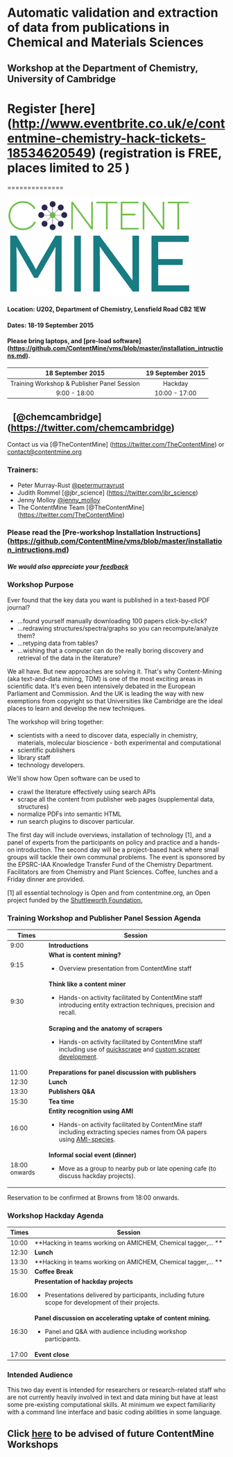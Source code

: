 # Automatic validation and extraction of data from publications in Chemical and Materials Sciences
## Workshop at the Department of Chemistry, University of Cambridge 

# Register [here] (http://www.eventbrite.co.uk/e/contentmine-chemistry-hack-tickets-18534620549) (registration is FREE, places limited to 25 )
==============

![ContentMine logo](https://github.com/ContentMine/ebi_workshop_20141006/raw/master/setup/CM_logo.png)

#### Location: U202, Department of Chemistry, Lensfield Road CB2 1EW
#### Dates: 18-19 September 2015
#### Please bring laptops, and [pre-load software] (https://github.com/ContentMine/vms/blob/master/installation_intructions.md).


|18 September 2015                             | 19 September 2015 |
:---------------:                              | :------------:|
|Training Workshop & Publisher Panel Session   | Hackday 
|9:00 - 18:00                                  | 10:00 - 17:00 

## <img src="https://pbs.twimg.com/profile_images/610369666524016640/5YJCIni8.jpg"  style="width:8px;height:8px"> [@chemcambridge] (https://twitter.com/chemcambridge)
Contact us via [@TheContentMine] (https://twitter.com/TheContentMine) or contact@contentmine.org

### Trainers:

- Peter Murray-Rust [@petermurrayrust](https://twitter.com/petermurrayrust)
- Judith Rommel [@jbr_science] (https://twitter.com/jbr_science)
- Jenny Molloy [@jenny_molloy](https://twitter.com/jenny_molloy)
- The ContentMine Team [@TheContentMine] (https://twitter.com/TheContentMine)


### Please read the [Pre-workshop Installation Instructions] (https://github.com/ContentMine/vms/blob/master/installation_intructions.md) 
##### We would also appreciate your [feedback](https://docs.google.com/forms/d/1nCaM6_sA-clrWDoNzdua5Luxg8bV7dcBMj82pERIIpQ/viewform)

### Workshop Purpose

Ever found that the key data you want is published in a text-based PDF journal? 
* ...found yourself manually downloading 100 papers click-by-click?
* ...redrawing structures/spectra/graphs so you can recompute/analyze them?
* ...retyping data from tables?
* ...wishing that a computer can do the really boring discovery and retrieval of the data in the literature?

We all have. But new approaches are solving it. That's why Content-Mining (aka text-and-data mining, TDM) is one of the most
exciting areas in scientific data. 
It's even been intensively debated in the European Parliament and Commission. And the UK is leading the way with new exemptions 
from copyright so that Universities like Cambridge are the ideal places to learn and develop the new techniques.

The workshop will bring together:
* scientists with a need to discover data, especially in chemistry, materials, molecular bioscience - both experimental and computational
* scientific publishers
* library staff
* technology developers.

We'll show how Open software can be used to
* crawl the literature effectively using search APIs
* scrape all the content from publisher web pages (supplemental data, structures)
* normalize PDFs into semantic HTML
* run search plugins to discover particular.

The first day will include overviews, installation of technology [1], and a panel of experts from the participants on policy
and practice and a hands-on introduction.
The second day will be a project-based hack where small groups will tackle their own communal problems.
The event is sponsored by the EPSRC-IAA Knowledge Transfer Fund of the Chemistry Department. Facilitators are from Chemistry and Plant Sciences. 
Coffee, lunches and a Friday dinner are provided. 

[1] all essential technology is Open and from contentmine.org, an Open project funded by the [Shuttleworth Foundation.](https://www.shuttleworthfoundation.org/)



### Training Workshop and Publisher Panel Session Agenda
| Times           | Session                 |
| ----            | -------                 |
| 9:00      |**Introductions**            |
| 9:15      |**What is content mining?** <ul><li>Overview presentation from ContentMine staff</li></ul>|
| 9:30      |**Think like a content miner** <ul><li>Hands-on activity facilitated by ContentMine staff introducing entity extraction techniques, precision and recall.</li></ul>|
|           |**Scraping and the anatomy of scrapers** <ul><li>Hands-on activity facilitated by ContentMine staff including use of [quickscrape](https://github.com/ContentMine/workshop-resources/blob/master/software-tutorials/quickscrape/quickscrape-tutorial.md) and [custom scraper development](https://github.com/ContentMine/workshop-resources/blob/master/software-tutorials/journal-scrapers/journal-scrapers-tutorial.md).</li></ul>|
|11:00      |**Preparations for panel discussion with publishers**|
|12:30      |**Lunch**|
|13:30      |**Publishers Q&A**|
|15:30      |**Tea time**|
|16:00      |**Entity recognition using AMI** <ul><li>Hands-on activity facilitated by ContentMine staff including extracting species names from OA papers using [AMI-species](https://github.com/ContentMine/workshop-resources/blob/master/software-tutorials/ami/ami-tutorial.md#ami2-species).</li></ul>|
|18:00 onwards|**Informal social event (dinner)** <ul><li>Move as a group to nearby pub or late opening cafe (to discuss hackday projects).</li></ul>| 
Reservation to be confirmed at Browns from 18:00 onwards.  


### Workshop Hackday Agenda 
| Times           | Session                 |
| ----            | -------                 |
|10:00            | **Hacking in teams working on AMICHEM, Chemical tagger,... **     |
|12:30            | **Lunch**                |
|13:30            | **Hacking in teams working on AMICHEM, Chemical tagger,... **     | 
|15:30            | **Coffee Break**|
|16:00            | **Presentation of hackday projects**<ul><li>Presentations delivered by participants, including future scope for development of their projects.</ul></li>|
|16:30            | **Panel discussion on accelerating uptake of content mining.**<ul><li>Panel and Q&A with audience including workshop participants.</ul></li>|
|17:00            | **Event close**|

### Intended Audience
This two day event is intended for researchers or research-related staff who are not currently heavily involved in text and data mining but have at least some pre-existing computational skills. At minimum we expect familiarity with a command line interface and basic coding abilities in some language. 

## Click [here](https://groups.google.com/d/forum/contentmine-workshops) to be advised of future ContentMine Workshops  

